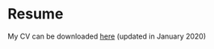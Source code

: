 # Resume

My CV can be downloaded [here](https://drive.google.com/file/d/1I0KV-W6e-GILbYcOQhKHVhXaMMB64iSr/view) (updated in January 2020)
